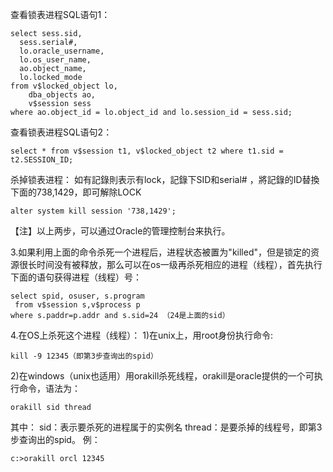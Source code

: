 查看锁表进程SQL语句1： 
     
    select sess.sid, 
      sess.serial#, 
      lo.oracle_username, 
      lo.os_user_name, 
      ao.object_name, 
      lo.locked_mode 
    from v$locked_object lo, 
        dba_objects ao, 
        v$session sess 
    where ao.object_id = lo.object_id and lo.session_id = sess.sid; 

查看锁表进程SQL语句2： 
    
    select * from v$session t1, v$locked_object t2 where t1.sid = t2.SESSION_ID; 

杀掉锁表进程： 
如有記錄則表示有lock，記錄下SID和serial# ，將記錄的ID替換下面的738,1429，即可解除LOCK 

    alter system kill session '738,1429';

【注】以上两步，可以通过Oracle的管理控制台来执行。 
 
3.如果利用上面的命令杀死一个进程后，进程状态被置为"killed"，但是锁定的资源很长时间没有被释放，那么可以在os一级再杀死相应的进程（线程），首先执行下面的语句获得进程（线程）号： 

    select spid, osuser, s.program 
     from v$session s,v$process p 
    where s.paddr=p.addr and s.sid=24 （24是上面的sid） 

4.在OS上杀死这个进程（线程）： 
1)在unix上，用root身份执行命令: 
 
    kill -9 12345（即第3步查询出的spid） 

2)在windows（unix也适用）用orakill杀死线程，orakill是oracle提供的一个可执行命令，语法为： 

    orakill sid thread 
 
其中： 
sid：表示要杀死的进程属于的实例名 
thread：是要杀掉的线程号，即第3步查询出的spid。 
例：

    c:>orakill orcl 12345
